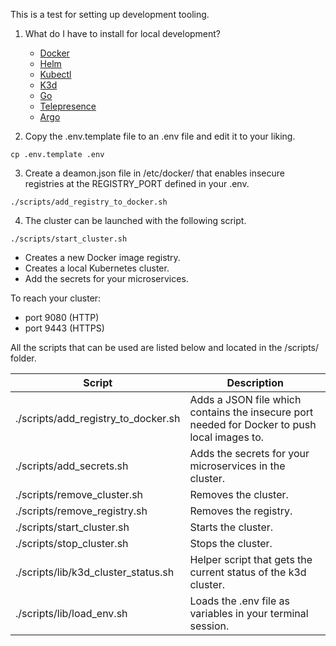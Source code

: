 This is a test for setting up development tooling. 

1. What do I have to install for local development?
   - [Docker](https://www.docker.com/)
   - [Helm](https://helm.sh/docs/intro/quickstart/)
   - [Kubectl](https://kubernetes.io/docs/tasks/tools/)
   - [K3d](https://k3d.io/#installation)
   - [Go](https://golang.org/)
   - [Telepresence](https://www.telepresence.io/)
   - [Argo](https://github.com/argoproj/argo-workflows/releases)

2. Copy the .env.template file to an .env file and edit it to your liking.
```
cp .env.template .env
```

3. Create a deamon.json file in /etc/docker/ that enables insecure registries at the REGISTRY_PORT defined in your .env.
```
./scripts/add_registry_to_docker.sh
```

4. The cluster can be launched with the following script.
```
./scripts/start_cluster.sh
```

- Creates a new Docker image registry.
- Creates a local Kubernetes cluster.
- Add the secrets for your microservices.

To reach your cluster:
 - port 9080 (HTTP)
 - port 9443 (HTTPS)

All the scripts that can be used are listed below and located in the /scripts/ folder.

|  Script                               |  Description  |   
|---------------------------------------|---------------|
|  ./scripts/add_registry_to_docker.sh  |  Adds a JSON file which contains the insecure port needed for Docker to push local images to.  |
|  ./scripts/add_secrets.sh             |  Adds the secrets for your microservices in the cluster.  |
|  ./scripts/remove_cluster.sh          |  Removes the cluster. |
|  ./scripts/remove_registry.sh         |  Removes the registry. |
|  ./scripts/start_cluster.sh           |  Starts the cluster.  |
|  ./scripts/stop_cluster.sh            |  Stops the cluster.  |
|  ./scripts/lib/k3d_cluster_status.sh  |  Helper script that gets the current status of the k3d cluster.  |
|  ./scripts/lib/load_env.sh            |  Loads the .env file as variables in your terminal session.  |
